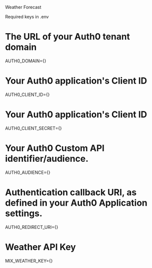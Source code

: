 Weather Forecast

Required keys in .env
# The URL of your Auth0 tenant domain
AUTH0_DOMAIN={}

# Your Auth0 application's Client ID
AUTH0_CLIENT_ID={}

# Your Auth0 application's Client ID
AUTH0_CLIENT_SECRET={}

# Your Auth0 Custom API identifier/audience.
AUTH0_AUDIENCE={}

# Authentication callback URI, as defined in your Auth0 Application settings.
AUTH0_REDIRECT_URI={}

# Weather API Key
MIX_WEATHER_KEY={}

